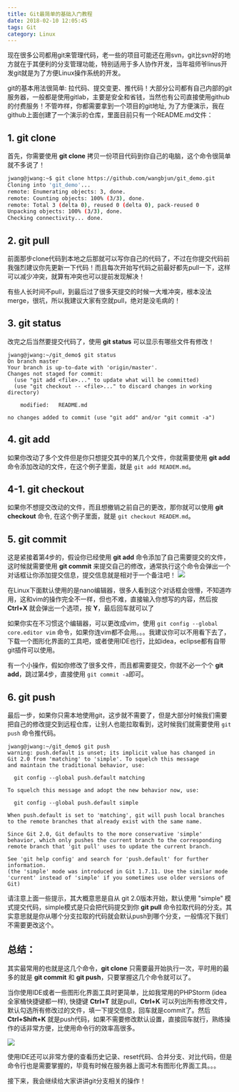 ```yaml
---
title: Git最简单的基础入门教程
date: 2018-02-10 12:05:45
tags: Git
category: Linux
---
```


现在很多公司都用git来管理代码，老一些的项目可能还在用svn，git比svn好的地方就在于其便利的分支管理功能，特别适用于多人协作开发，当年祖师爷linus开发git就是为了方便Linux操作系统的开发。

git的基本用法很简单: 拉代码、提交变更、推代码！大部分公司都有自己内部的git服务器，一般都是使用gitlab，主要是安全和省钱，当然也有公司直接使用github的付费服务！不管咋样，你都需要拿到一个项目的git地址, 为了方便演示，我在github上面创建了一个演示的仓库，里面目前只有一个README.md文件：

<!--more-->

## 1. git clone
首先，你需要使用 **git clone** 拷贝一份项目代码到你自己的电脑，这个命令很简单就不多说了！
```bash
jwang@jwang:~$ git clone https://github.com/wangbjun/git_demo.git
Cloning into 'git_demo'...
remote: Enumerating objects: 3, done.
remote: Counting objects: 100% (3/3), done.
remote: Total 3 (delta 0), reused 0 (delta 0), pack-reused 0
Unpacking objects: 100% (3/3), done.
Checking connectivity... done.
```

## 2. git pull
前面那步clone代码到本地之后那就可以写你自己的代码了，不过在你提交代码前我强烈建议你先更新一下代码！而且每次开始写代码之前最好都先pull一下，这样可以减少冲突，就算有冲突也可以提前发现解决！

有些人长时间不pull，到最后过了很多天提交的时候一大堆冲突，根本没法merge，很坑，所以我建议大家有空就pull，绝对是没毛病的！

## 3. git status
改完之后当然要提交代码了，使用 **git status** 可以显示有哪些文件有修改！

```shell
jwang@jwang:~/git_demo$ git status
On branch master
Your branch is up-to-date with 'origin/master'.
Changes not staged for commit:
  (use "git add <file>..." to update what will be committed)
  (use "git checkout -- <file>..." to discard changes in working directory)

	modified:   README.md

no changes added to commit (use "git add" and/or "git commit -a")
```
## 4. git add
如果你改动了多个文件但是你只想提交其中的某几个文件，你就需要使用 **git add** 命令添加改动的文件，在这个例子里面，就是 ```git add READEM.md```。

## 4-1. git checkout
如果你不想提交改动的文件，而且想撤销之前自己的更改，那你就可以使用 **git checkout** 命令, 在这个例子里面，就是 ```git checkout READEM.md```。

## 5. git commit
这是紧接着第4步的，假设你已经使用 **git add** 命令添加了自己需要提交的文件，这时候就需要使用 **git commit** 来提交自己的修改，通常执行这个命令会弹出一个对话框让你添加提交信息，提交信息就是相对于一个备注吧！
![](https://ww1.sinaimg.cn/mw690/5f6e3e27ly1fyop1wo02hj20ru0g475z.jpg)

在Linux下面默认使用的是nano编辑器，很多人看到这个对话框会很懵，不知道咋用，这和vim的操作完全不一样，但也不难，直接输入你想写的内容，然后按 **Ctrl+X** 就会弹出一个选项，按 **Y**，最后回车就可以了

如果你实在不习惯这个编辑器，可以更改成vim，使用 ```git config --global core.editor vim``` 命令，如果你连vim都不会用。。。我建议你可以不用看下去了，下载一个图形化界面的工具吧，或者使用IDE也行，比如idea，eclipse都有自带git插件可以使用。

有一个小操作，假如你修改了很多文件，而且都需要提交，你就不必一个个 **git add**，跳过第4步，直接使用 ```git commit -a```即可。

## 6. git push
最后一步，如果你只需本地使用git，这步就不需要了，但是大部分时候我们需要把自己的修改提交到远程仓库，让别人也能拉取看到，这时候我们就需要使用 ```git push``` 命令推代码。
```shell
jwang@jwang:~/git_demo$ git push
warning: push.default is unset; its implicit value has changed in
Git 2.0 from 'matching' to 'simple'. To squelch this message
and maintain the traditional behavior, use:

  git config --global push.default matching

To squelch this message and adopt the new behavior now, use:

  git config --global push.default simple

When push.default is set to 'matching', git will push local branches
to the remote branches that already exist with the same name.

Since Git 2.0, Git defaults to the more conservative 'simple'
behavior, which only pushes the current branch to the corresponding
remote branch that 'git pull' uses to update the current branch.

See 'git help config' and search for 'push.default' for further information.
(the 'simple' mode was introduced in Git 1.7.11. Use the similar mode
'current' instead of 'simple' if you sometimes use older versions of Git)
```
请注意上面一些提示，其大概意思是自从 git 2.0版本开始，默认使用 "simple" 模式提交代码，simple模式是只会把代码提交到你 **git pull** 命令拉取代码的分支。其实意思就是你从哪个分支拉取的代码就会默认push到哪个分支，一般情况下我们不需要更改这个。

## 总结：
其实最常用的也就是这几个命令，**git clone** 只需要最开始执行一次，平时用的最多的就是 **git commit** 和 **git push**，只要掌握这几个命令就可以了。

当你使用IDE或者一些图形化界面工具时更简单，比如我常用的PHPStorm (idea全家桶快捷键都一样), 快捷键 **Ctrl+T** 就是pull，**Ctrl+K** 可以列出所有修改文件，默认勾选所有修改过的文件，填一下提交信息，回车就是commit了。然后 **Ctrl+Shift+K** 就是push代码，如果不需要修改默认设置，直接回车就行，熟练操作的话非常方便，比使用命令行的效率高很多。

![](https://ww1.sinaimg.cn/mw690/5f6e3e27ly1fyoqxam6p5j20sd0o3gpt.jpg)

使用IDE还可以非常方便的查看历史记录、reset代码、合并分支、对比代码，但是命令行也是需要掌握的，毕竟有时候在服务器上面可木有图形化界面工具。。。

接下来，我会继续给大家讲讲git分支相关的操作！

